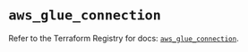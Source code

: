 # `aws_glue_connection`

Refer to the Terraform Registry for docs: [`aws_glue_connection`](https://registry.terraform.io/providers/hashicorp/aws/6.2.0/docs/resources/glue_connection).

